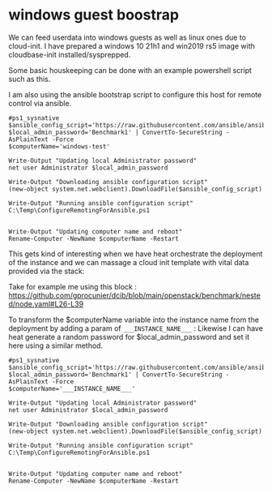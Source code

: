 # windows guest boostrap
We can feed userdata into windows guests as well as linux ones due to cloud-init.
I have prepared a windows 10 21h1 and win2019 rs5 image with cloudbase-init installed/sysprepped.

Some basic houskeeping can be done with an example powershell script such as this.

I am also using the ansible bootstrap script to configure this host for remote control via ansible.

```
#ps1_sysnative
$ansible_config_script='https://raw.githubusercontent.com/ansible/ansible/devel/examples/scripts/ConfigureRemotingForAnsible.ps1'
$local_admin_password='Benchmark1' | ConvertTo-SecureString -AsPlainText -Force
$computerName='windows-test'

Write-Output "Updating local Administrator password"
net user Administrator $local_admin_password

Write-Output "Downloading ansible configuration script"
(new-object system.net.webclient).DownloadFile($ansible_config_script)

Write-Output "Running ansible configuration script"
C:\Temp\ConfigureRemotingForAnsible.ps1


Write-Output "Updating computer name and reboot"
Rename-Computer -NewName $computerName -Restart
```

This gets kind of interesting when we have heat orchestrate the deployment of the instance and we can massage a cloud init template with
vital data provided via the stack:

Take for example me using this block : https://github.com/gprocunier/dcib/blob/main/openstack/benchmark/nested/node.yaml#L26-L39

To transform the $computerName variable into the instance name from the deployment by adding a param of ```___INSTANCE_NAME___``` :
Likewise I can have heat generate a random password for $local_admin_password and set it here using a similar method.

```
#ps1_sysnative
$ansible_config_script='https://raw.githubusercontent.com/ansible/ansible/devel/examples/scripts/ConfigureRemotingForAnsible.ps1'
$local_admin_password='Benchmark1' | ConvertTo-SecureString -AsPlainText -Force
$computerName='___INSTANCE_NAME___'

Write-Output "Updating local Administrator password"
net user Administrator $local_admin_password

Write-Output "Downloading ansible configuration script"
(new-object system.net.webclient).DownloadFile($ansible_config_script)

Write-Output "Running ansible configuration script"
C:\Temp\ConfigureRemotingForAnsible.ps1


Write-Output "Updating computer name and reboot"
Rename-Computer -NewName $computerName -Restart
```
